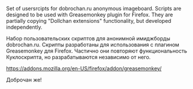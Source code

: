 Set of usersrcipts for dobrochan.ru anonymous imageboard.
Scripts are designed to be used with Greasemonkey plugin for Firefox.
They are partially copying "Dollchan extensions" functionality, but developed independently.

Набор пользовательских скриптов для анонимной имиджборды dobrochan.ru.
Скрипты разработаны для использования с плагином Greasemonkey для Firefox.
Частично они повторяют функциональность Куклоскрипта, но разрабатываются независимо от него.

https://addons.mozilla.org/en-US/firefox/addon/greasemonkey/

Доброчан же!
